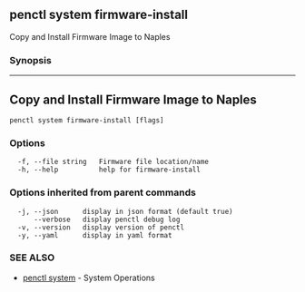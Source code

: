 ## penctl system firmware-install

Copy and Install Firmware Image to Naples

### Synopsis



-------------------------------------------
 Copy and Install Firmware Image to Naples 
-------------------------------------------


```
penctl system firmware-install [flags]
```

### Options

```
  -f, --file string   Firmware file location/name
  -h, --help          help for firmware-install
```

### Options inherited from parent commands

```
  -j, --json      display in json format (default true)
      --verbose   display penctl debug log
  -v, --version   display version of penctl
  -y, --yaml      display in yaml format
```

### SEE ALSO
* [penctl system](penctl_system.md)	 - System Operations

